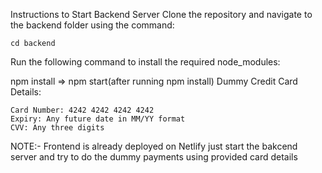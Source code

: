 Instructions to Start Backend Server
Clone the repository and navigate to the backend folder using the command:

    cd backend
Run the following command to install the required node_modules:

 npm install => npm start(after running npm install)
Dummy Credit Card Details:

    Card Number: 4242 4242 4242 4242
    Expiry: Any future date in MM/YY format
    CVV: Any three digits


NOTE:- Frontend is already deployed on Netlify just start the bakcend server and try to do the dummy payments using provided card details

